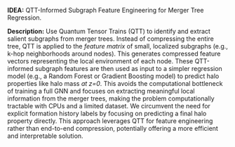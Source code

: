 **IDEA:** QTT-Informed Subgraph Feature Engineering for Merger Tree Regression.

**Description:** Use Quantum Tensor Trains (QTT) to identify and extract salient subgraphs from merger trees. Instead of compressing the entire tree, QTT is applied to the *feature matrix* of small, localized subgraphs (e.g., k-hop neighborhoods around nodes). This generates compressed feature vectors representing the local environment of each node. These QTT-informed subgraph features are then used as input to a simpler regression model (e.g., a Random Forest or Gradient Boosting model) to predict halo properties like halo mass *at z=0*. This avoids the computational bottleneck of training a full GNN and focuses on extracting meaningful local information from the merger trees, making the problem computationally tractable with CPUs and a limited dataset. We circumvent the need for explicit formation history labels by focusing on predicting a final halo property directly. This approach leverages QTT for feature engineering rather than end-to-end compression, potentially offering a more efficient and interpretable solution.